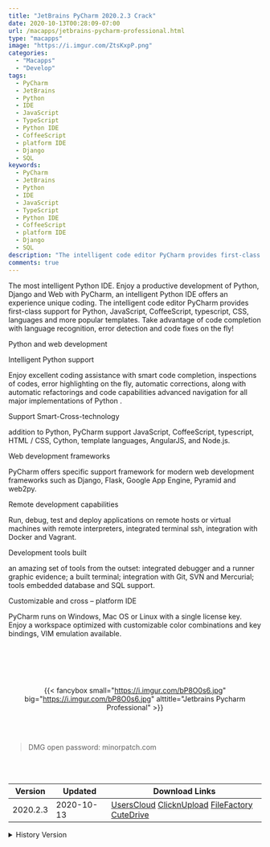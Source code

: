 ```yaml
---
title: "JetBrains PyCharm 2020.2.3 Crack"
date: 2020-10-13T00:28:09-07:00
url: /macapps/jetbrains-pycharm-professional.html
type: "macapps"
image: "https://i.imgur.com/ZtsKxpP.png"
categories:
  - "Macapps"
  - "Develop"
tags:
  - PyCharm
  - JetBrains
  - Python
  - IDE
  - JavaScript
  - TypeScript
  - Python IDE
  - CoffeeScript
  - platform IDE
  - Django
  - SQL
keywords:
  - PyCharm
  - JetBrains
  - Python
  - IDE
  - JavaScript
  - TypeScript
  - Python IDE
  - CoffeeScript
  - platform IDE
  - Django
  - SQL
description: "The intelligent code editor PyCharm provides first-class support for Python, JavaScript, CoffeeScript, typescript, CSS, languages ​​and more popular templates."
comments: true
---
```


The most intelligent Python IDE. Enjoy a productive development of Python, Django and Web with PyCharm, an intelligent Python IDE offers an experience unique coding. The intelligent code editor PyCharm provides first-class support for Python, JavaScript, CoffeeScript, typescript, CSS, languages ​​and more popular templates. Take advantage of code completion with language recognition, error detection and code fixes on the fly!

Python and web development

Intelligent Python support

Enjoy excellent coding assistance with smart code completion, inspections of codes, error highlighting on the fly, automatic corrections, along with automatic refactorings and code capabilities advanced navigation for all major implementations of Python .

Support Smart-Cross-technology

addition to Python, PyCharm support JavaScript, CoffeeScript, typescript, HTML / CSS, Cython, template languages, AngularJS, and Node.js.

Web development frameworks

PyCharm offers specific support framework for modern web development frameworks such as Django, Flask, Google App Engine, Pyramid and web2py.

Remote development capabilities

Run, debug, test and deploy applications on remote hosts or virtual machines with remote interpreters, integrated terminal ssh, integration with Docker and Vagrant.

Development tools built

an amazing set of tools from the outset: integrated debugger and a runner graphic evidence; a built terminal; integration with Git, SVN and Mercurial; tools embedded database and SQL support.

Customizable and cross – platform IDE

PyCharm runs on Windows, Mac OS or Linux with a single license key. Enjoy a workspace optimized with customizable color combinations and key bindings, VIM emulation available.

<br/>
<br/>
<script async src="https://pagead2.googlesyndication.com/pagead/js/adsbygoogle.js"></script>
<ins class="adsbygoogle"
     style="display:block; text-align:center;"
     data-ad-layout="in-article"
     data-ad-format="fluid"
     data-ad-client="ca-pub-8746275014476192"
     data-ad-slot="5144997159"></ins>
<script>
     (adsbygoogle = window.adsbygoogle || []).push({});
</script>
<br/>
<br/>


<center>

{{< fancybox small="https://i.imgur.com/bP8O0s6.jpg" big="https://i.imgur.com/bP8O0s6.jpg" alttitle="Jetbrains Pycharm Professional" >}}

</center>

<br/>
<br/>


> DMG open password: minorpatch.com

<br/>

<br/>
<div id="history_version" class="history_version">

| Version | Updated | Download Links |
| ---- | ---- | ---- |
| 2020.2.3 | 2020-10-13 | [UsersCloud](https://ouo.io/Okx9H9w)   [ClicknUpload](https://ouo.io/2P3TZV)   [FileFactory](https://ouo.io/FGxiN3)   [CuteDrive](https://ouo.io/FGxiN3) |
<details>
<summary>History Version</summary>

| Version | Updated | Download Links |
| ---- | ---- | ---- |
| 2020.1.3 | 2020-07-27 | [UsersCloud](https://ouo.io/LK4MeX)   [ClicknUpload](https://ouo.io/TnjWp0)   [FileFactory](https://ouo.io/XOBavb)   [CuteDrive](https://ouo.io/En9xsi0) |
</details>

</div>
